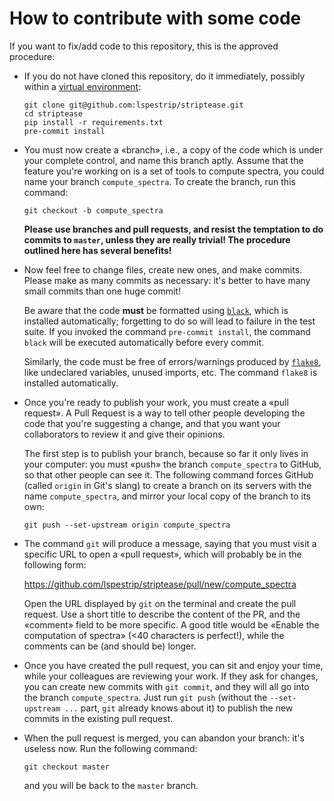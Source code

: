 # How to contribute with some code

If you want to fix/add code to this repository, this is the approved procedure:

-   If you do not have cloned this repository, do it immediately, possibly within a [virtual environment](https://docs.python.org/3/tutorial/venv.html):

    ```
    git clone git@github.com:lspestrip/striptease.git
    cd striptease
    pip install -r requirements.txt
    pre-commit install
    ```

-   You must now create a «branch», i.e., a copy of the code which is under your complete control, and name this branch aptly. Assume that the feature you're working on is a set of tools to compute spectra, you could name your branch `compute_spectra`. To create the branch, run this command:

    ```
    git checkout -b compute_spectra
    ```

    **Please use branches and pull requests, and resist the temptation to do commits to `master`, unless they are really trivial! The procedure outlined here has several benefits!**

-   Now feel free to change files, create new ones, and make commits. Please make as many commits as necessary: it's better to have many small commits than one huge commit!

    Be aware that the code **must** be formatted using [`black`](https://github.com/psf/black), which is installed automatically; forgetting to do so will lead to failure in the test suite. If you invoked the command `pre-commit install`, the command `black` will be executed automatically before every commit.

    Similarly, the code must be free of errors/warnings produced by [`flake8`](https://github.com/PyCQA/flake8), like undeclared variables, unused imports, etc. The command `flake8` is installed automatically.

-   Once you're ready to publish your work, you must create a «pull request». A Pull Request is a way to tell other people developing the code that you're suggesting a change, and that you want your collaborators to review it and give their opinions.

    The first step is to publish your branch, because so far it only lives in your computer: you must «push» the branch `compute_spectra` to GitHub, so that other people can see it. The following command forces GitHub (called `origin` in Git's slang) to create a branch on its servers with the name `compute_spectra`, and mirror your local copy of the branch to its own:

    ```
    git push --set-upstream origin compute_spectra
    ```

-   The command `git` will produce a message, saying that you must visit a specific URL to open a «pull request», which will probably be in the following form:

    https://github.com/lspestrip/striptease/pull/new/compute_spectra

    Open the URL displayed by `git` on the terminal and create the pull request. Use a short title to describe the content of the PR, and the «comment» field to be more specific. A good title would be «Enable the computation of spectra» (<40 characters is perfect!), while the comments can be (and should be) longer.

-   Once you have created the pull request, you can sit and enjoy your time, while your colleagues are reviewing your work. If they ask for changes, you can create new commits with `git commit`, and they will all go into the branch `compute_spectra`. Just run `git push` (without the `--set-upstream ...` part, `git` already knows about it) to publish the new commits in the existing pull request.

-   When the pull request is merged, you can abandon your branch: it's useless now. Run the following command:

    ```
    git checkout master
    ```

    and you will be back to the `master` branch.

